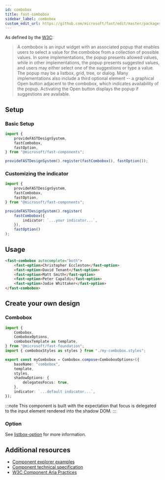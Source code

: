 ```yaml
---
id: combobox
title: fast-combobox
sidebar_label: combobox
custom_edit_url: https://github.com/microsoft/fast/edit/master/packages/web-components/fast-foundation/src/combobox/README.md
---
```


As defined by the [W3C](https://w3c.github.io/aria-practices/#combobox):

> A combobox is an input widget with an associated popup that enables users to select a value for the combobox from a collection of possible values. In some implementations, the popup presents allowed values, while in other implementations, the popup presents suggested values, and users may either select one of the suggestions or type a value. The popup may be a listbox, grid, tree, or dialog. Many implementations also include a third optional element -- a graphical Open button adjacent to the combobox, which indicates availability of the popup. Activating the Open button displays the popup if suggestions are available.

## Setup

### Basic Setup

```ts
import {
    provideFASTDesignSystem,
    fastCombobox,
    fastOption,
} from "@microsoft/fast-components";

provideFASTDesignSystem().register(fastCombobox(), fastOption());
```

### Customizing the indicator

```ts
import {
    provideFASTDesignSystem,
    fastCombobox,
    fastOption,
} from "@microsoft/fast-components";

provideFASTDesignSystem().register(
    fastCombobox({
        indicator: `...your indicator...`,
    }),
    fastOption()
);
```

## Usage

```html live
<fast-combobox autocomplete="both">
    <fast-option>Christopher Eccleston</fast-option>
    <fast-option>David Tenant</fast-option>
    <fast-option>Matt Smith</fast-option>
    <fast-option>Peter Capaldi</fast-option>
    <fast-option>Jodie Whittaker</fast-option>
</fast-combobox>
```

## Create your own design

### Combobox

```ts
import {
    Combobox,
    ComboboxOptions,
    comboboxTemplate as template,
} from "@microsoft/fast-foundation";
import { comboboxStyles as styles } from "./my-combobox.styles";

export const myCombobox = Combobox.compose<ComboboxOptions>({
    baseName: "combobox",
    template,
    styles,
    shadowOptions: {
        delegatesFocus: true,
    },
    indicator: `...default indicator...`,
});
```

:::note
This component is built with the expectation that focus is delegated to the input element rendered into the shadow DOM.
:::

### Option

See [listbox-option](/docs/components/listbox-option) for more information.

## Additional resources

- [Component explorer examples](https://explore.fast.design/components/fast-combobox)
- [Component technical specification](https://github.com/microsoft/fast/tree/master/packages/web-components/fast-foundation/src/combobox)
- [W3C Component Aria Practices](https://w3c.github.io/aria-practices/#combobox)

